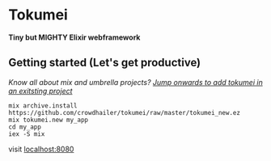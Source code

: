 # Tokumei

**Tiny but MIGHTY Elixir webframework**

## Getting started (Let's get productive)

*Know all about mix and umbrella projects? [Jump onwards to add tokumei in an exitsting project]()*

```
mix archive.install https://github.com/crowdhailer/tokumei/raw/master/tokumei_new.ez
mix tokumei.new my_app
cd my_app
iex -S mix
```

visit [localhost:8080](localhost:8080])

